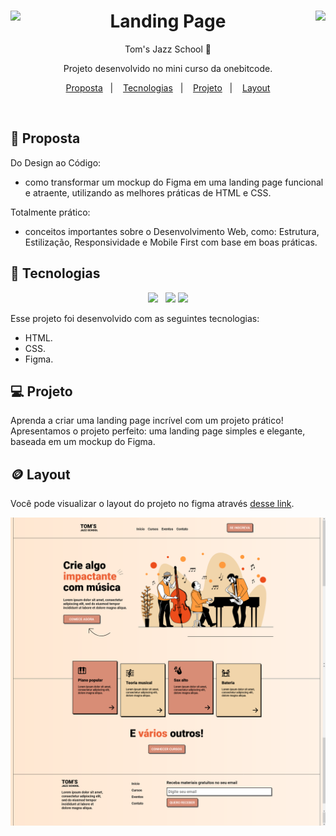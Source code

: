 <div align="center">
<a href="https://github.com/patyfil" target="_blank"><img align="left" height="90px" src="https://cdn.jsdelivr.net/gh/devicons/devicon/icons/html5/html5-original-wordmark.svg">
<img align="right" height="90px" src="https://cdn.jsdelivr.net/gh/devicons/devicon/icons/css3/css3-original-wordmark.svg"></a>

<h1>Landing Page</h1>
<p>Tom's Jazz School 🎷</p>
</div>

<p align="center">
Projeto desenvolvido no mini curso da onebitcode.
</p>

<p align="center">
  <a href="#-proposta">Proposta</a>&nbsp;&nbsp;&nbsp;|&nbsp;&nbsp;&nbsp;
  <a href="#-tecnologias">Tecnologias</a>&nbsp;&nbsp;&nbsp;|&nbsp;&nbsp;&nbsp;
  <a href="#-projeto">Projeto</a>&nbsp;&nbsp;&nbsp;|&nbsp;&nbsp;&nbsp;
  <a href="#-layout">Layout</a>
</p>
<br>

## 💭 Proposta

Do Design ao Código:
- como transformar um mockup do Figma em uma landing page funcional e atraente, utilizando as melhores práticas de HTML e CSS.

Totalmente prático:
- conceitos importantes sobre o Desenvolvimento Web, como: Estrutura, Estilização, Responsividade e Mobile First com base em boas práticas.


## 🚀 Tecnologias

<div align="center">

<a href="https://github.com/patyfil"><img src="https://cdn.jsdelivr.net/gh/devicons/devicon/icons/html5/html5-original-wordmark.svg" width="40px"/></a>&nbsp;&nbsp;
<a href="https://github.com/patyfil"><img src="https://cdn.jsdelivr.net/gh/devicons/devicon/icons/css3/css3-original-wordmark.svg" width="40px"/></a>
<a href="https://github.com/patyfil"><img src="https://cdn.jsdelivr.net/gh/devicons/devicon/icons/figma/figma-original.svg" width="40px"></a>

</div>

Esse projeto foi desenvolvido com as seguintes tecnologias:

- HTML.
- CSS.
- Figma.

## 💻 Projeto

Aprenda a criar uma landing page incrível com um projeto prático! Apresentamos o projeto perfeito: uma landing page simples e elegante, baseada em um mockup do Figma.

## 🪙 Layout

Você pode visualizar o layout do projeto no figma através <a href="https://www.figma.com/file/76GJ4uK7PyKeAo6dcpVyjA/Tom's-Jazz-School?type=design&node-id=0-1&mode=design&t=RDQBGyLx6PwBhzpE-0" target="_blank">desse link</a>.
<p align="center">
    <img src="./img/desktop.png"/>
</p>
